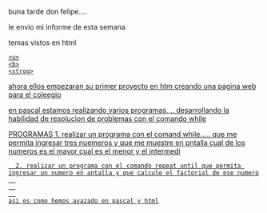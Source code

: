 buna tarde don felipe....

le envio mi informe de esta semana

temas vistos en html
    <a href>
    
    <u>
    <b>
    <strog>
   ahora ellos empezaran su primer proyecto en htm creando una pagina web para el coleegio   
   
   
   en pascal estamos realizando varios programas,,,, desarrollando la habilidad de resolucion de problemas con el comando while
   
   
   PROGRAMAS
      1. realizar un programa con el comand while..... que me permita ingresar tres nuemeros y que me muestre en pntalla cual de los numeros es el mayor
      cual es el menor y el intermedi
      
      2. realizar un programa con el comando repeat until que permita ingresar un numero en antalla y que calcule el factorial de ese numero
      
      
      
    asi es como hemos avazado en pascal y html
    
